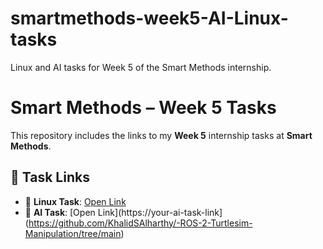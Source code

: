 # smartmethods-week5-AI-Linux-tasks
Linux and AI tasks for Week 5 of the Smart Methods internship.

# Smart Methods – Week 5 Tasks

This repository includes the links to my **Week 5** internship tasks at **Smart Methods**.

## 🔗 Task Links

- 🐧 **Linux Task**: [Open Link](https://github.com/KhalidSAlharthy/linux-file-permissions/tree/main)
- 🤖 **AI Task**: [Open Link](https://your-ai-task-link](https://github.com/KhalidSAlharthy/-ROS-2-Turtlesim-Manipulation/tree/main)
